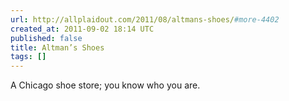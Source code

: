 ```yaml
---
url: http://allplaidout.com/2011/08/altmans-shoes/#more-4402
created_at: 2011-09-02 18:14 UTC
published: false
title: Altman’s Shoes
tags: []
---
```


A Chicago shoe store; you know who you are.

